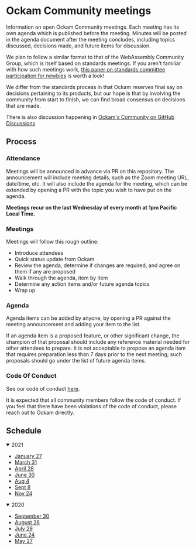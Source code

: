 # Ockam Community meetings

Information on open Ockam Community meetings. Each meeting has its own agenda which
is published before the meeting. Minutes will be posted in the agenda document after
the meeting concludes, including topics discussed, decisions made, and future items
for discussion.

We plan to follow a similar format to that of the WebAssembly Community Group, which is
itself based on standards meetings. If you aren't familiar with how such meetings work,
[this paper on standards committee participation for newbies](http://wirfs-brock.com/allen/files/papers/standpats-asianplop2016.pdf)
is worth a look!

We differ from the standards process in that Ockam reserves final say on decisions pertaining
to its products, but our hope is that by involving the community from start to finish, we can
find broad consensus on decisions that are made.

There is also discussion happening in [Ockam's Community on GitHub Discussions](https://github.com/ockam-network/ockam/discussions)

## Process

### Attendance

Meetings will be announced in advance via PR on this repository. The announcement will include
meeting details, such as the Zoom meeting URL, date/time, etc. It will also include the agenda
for the meeting, which can be extended by opening a PR with the topic you wish to have put on
the agenda.

**Meetings recur on the last Wednesday of every month at 1pm Pacific Local Time.**

### Meetings

Meetings will follow this rough outline:

- Introduce attendees
- Quick status update from Ockam
- Review the agenda, determine if changes are required, and agree on them if any are proposed
- Walk through the agenda, item by item
- Determine any action items and/or future agenda topics
- Wrap up

### Agenda

Agenda items can be added by anyone, by opening a PR against the meeting announcement and
adding your item to the list.

If an agenda item is a proposed feature, or other significant change, the champion of that
proposal should include any reference material needed for other attendees to prepare. It is
not acceptable to propose an agenda item that requires preparation less than 7 days prior to
the next meeting; such proposals should go under the list of future agenda items.

### Code Of Conduct

See our code of conduct [here](https://www.ockam.io/learn/guides/team/conduct/).

It is expected that all community members follow the code of conduct. If you feel that there
have been violations of the code of conduct, please reach out to Ockam directly.

## Schedule

<details open>
<summary>2021</summary>

  * [January 27](2021/01-27.md)
  * [March 31](2021/03-31.md)
  * [April 28](2021/04-28.md)
  * [June 30](2021/06-30.md)
  * [Aug 4](2021/08-04.md)
  * [Sept 8](2021/09-08.md)
  * [Nov 24](2021/11-24.md)

<details open>
<summary>2020</summary>

  * [September 30](2020/09-30.md)
  * [August 26](2020/08-26.md)
  * [July 29](2020/07-29.md)
  * [June 24](2020/06-24.md)
  * [May 27](2020/05-27.md)

</details>
